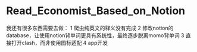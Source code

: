 # Read_Economist_Based_on_Notion
我还有很多东西需要去做：
1 爬虫纯英文的释义没有完成
2 修改notion的database，让使用notion背单词更具有系统性，最终逐步脱离momo背单词
3 直接打开clash，而非使用图标适配
4 app开发
